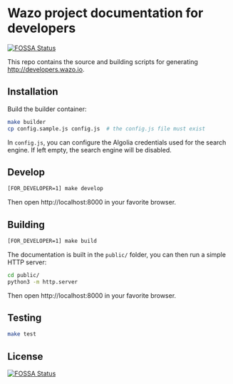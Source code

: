 # Wazo project documentation for developers
[![FOSSA Status](https://app.fossa.io/api/projects/git%2Bgithub.com%2Fwazo-platform%2Fwazo-platform.org.svg?type=shield)](https://app.fossa.io/projects/git%2Bgithub.com%2Fwazo-platform%2Fwazo-platform.org?ref=badge_shield)


This repo contains the source and building scripts for generating http://developers.wazo.io.

## Installation

Build the builder container:

```sh
make builder
cp config.sample.js config.js  # the config.js file must exist
```

In `config.js`, you can configure the Algolia credentials used for the search engine. If left empty, the search engine will be disabled.

## Develop

```sh
[FOR_DEVELOPER=1] make develop
```

Then open http://localhost:8000 in your favorite browser.

## Building

```sh
[FOR_DEVELOPER=1] make build
```

The documentation is built in the `public/` folder, you can then run a simple HTTP server:

```sh
cd public/
python3 -m http.server
```

Then open http://localhost:8000 in your favorite browser.


## Testing

```sh
make test
```


## License
[![FOSSA Status](https://app.fossa.io/api/projects/git%2Bgithub.com%2Fwazo-platform%2Fwazo-platform.org.svg?type=large)](https://app.fossa.io/projects/git%2Bgithub.com%2Fwazo-platform%2Fwazo-platform.org?ref=badge_large)
